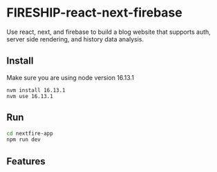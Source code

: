 # FIRESHIP-react-next-firebase
Use react, next, and firebase to build a blog website that supports auth, server side rendering, and history data analysis.

## Install
Make sure you are using node version 16.13.1
```
nvm install 16.13.1
nvm use 16.13.1
```

## Run
```bash
cd nextfire-app
npm run dev
```
## Features
